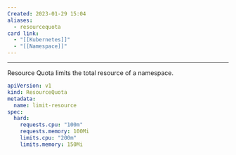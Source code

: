 ```yaml
---
Created: 2023-01-29 15:04
aliases:
  - resourcequota
card link:
  - "[[Kubernetes]]"
  - "[[Namespace]]"
---
```

---

Resource Quota limits the total resource of a namespace.

```yaml
apiVersion: v1
kind: ResourceQuota
metadata:
  name: limit-resource
spec:
  hard:
    requests.cpu: "100m"
    requests.memory: 100Mi
    limits.cpu: "200m"
    limits.memory: 150Mi
```